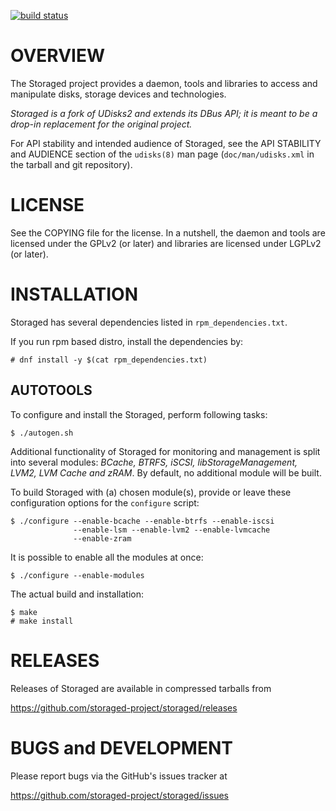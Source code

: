 [![build status](https://phatina.fedorapeople.org/jenkins/storaged/build.svg)](https://phatina.fedorapeople.org/jenkins/storaged/build.log)


OVERVIEW
========

The Storaged project provides a daemon, tools and libraries to access and
manipulate disks, storage devices and technologies.

*Storaged is a fork of UDisks2 and extends its DBus API; it is meant to be a
drop-in replacement for the original project.*

For API stability and intended audience of Storaged, see the API STABILITY and
AUDIENCE section of the `udisks(8)` man page (`doc/man/udisks.xml` in the
tarball and git repository).


LICENSE
=======

See the COPYING file for the license. In a nutshell, the daemon and tools are
licensed under the GPLv2 (or later) and libraries are licensed under LGPLv2 (or
later).


INSTALLATION
============

Storaged has several dependencies listed in `rpm_dependencies.txt`.

If you run rpm based distro, install the dependencies by:

    # dnf install -y $(cat rpm_dependencies.txt)

AUTOTOOLS
---------

To configure and install the Storaged, perform following tasks:

    $ ./autogen.sh

Additional functionality of Storaged for monitoring and management is split
into several modules: *BCache, BTRFS, iSCSI, libStorageManagement, LVM2, LVM
Cache and zRAM*. By default, no additional module will be built.

To build Storaged with (a) chosen module(s), provide or leave these
configuration options for the `configure` script:

    $ ./configure --enable-bcache --enable-btrfs --enable-iscsi
                  --enable-lsm --enable-lvm2 --enable-lvmcache
                  --enable-zram

It is possible to enable all the modules at once:

    $ ./configure --enable-modules

The actual build and installation:

    $ make
    # make install

RELEASES
========

Releases of Storaged are available in compressed tarballs from

 https://github.com/storaged-project/storaged/releases


BUGS and DEVELOPMENT
====================

Please report bugs via the GitHub's issues tracker at

 https://github.com/storaged-project/storaged/issues
